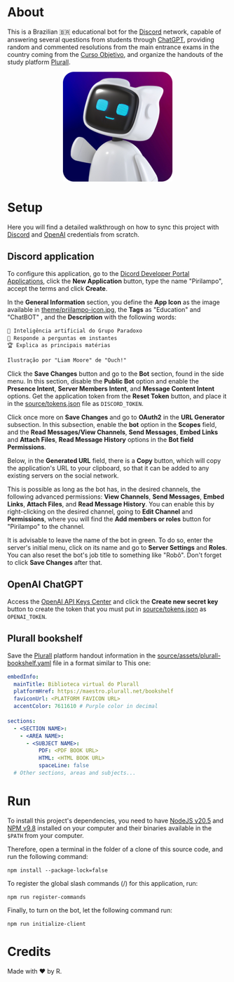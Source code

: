 # About

This is a Brazilian 🇧🇷 educational bot for the [Discord](https://discord.com) network, capable of answering several questions from students through [ChatGPT](https://chat.openai.com), providing random and commented resolutions from the main entrance exams in the country coming from the [Curso Objetivo](https://www.curso-objetivo.br), and organize the handouts of the study platform [Plurall](https://plurall.net).

<p align="center">
  <img src="./theme/pirilampo-icon-rounded.png" alt="Pirilampo bot image" width="250">
</p>

# Setup

Here you will find a detailed walkthrough on how to sync this project with [Discord](https://discord.com) and [OpenAI](https://openai.com) credentials from scratch.

## Discord application

To configure this application, go to the [Dicord Developer Portal Applications](https://discord.com/developers/applications), click the **New Application** button, type the name "Pirilampo", accept the terms and click **Create**.

In the **General Information** section, you define the **App Icon** as the image available in [theme/priilampo-icon.jpg](./theme/pirilampo-icon.jpg), the **Tags** as "Education" and "ChatBOT" , and the **Description** with the following words:

```txt
🧬 Inteligência artificial do Grupo Paradoxo
🚀 Responde a perguntas em instantes
🏆 Explica as principais matérias

Ilustração por "Liam Moore" de "Ouch!"
```

Click the **Save Changes** button and go to the **Bot** section, found in the side menu. In this section, disable the **Public Bot** option and enable the **Presence Intent**, **Server Members Intent**, and **Message Content Intent** options. Get the application token from the **Reset Token** button, and place it in the [source/tokens.json](./source/tokens.json) file as `DISCORD_TOKEN`.

Click once more on **Save Changes** and go to **OAuth2** in the **URL Generator** subsection. In this subsection, enable the **bot** option in the **Scopes** field, and the **Read Messages/View Channels**, **Send Messages**, **Embed Links** and **Attach Files**, **Read Message History** options in the **Bot field Permissions**.

Below, in the **Generated URL** field, there is a **Copy** button, which will copy the application's URL to your clipboard, so that it can be added to any existing servers on the social network.

This is possible as long as the bot has, in the desired channels, the following advanced permissions: **View Channels**, **Send Messages**, **Embed Links**, **Attach Files**, and **Read Message History**. You can enable this by right-clicking on the desired channel, going to **Edit Channel** and **Permissions**, where you will find the **Add members or roles** button for "Pirilampo" to the channel.

It is advisable to leave the name of the bot in green. To do so, enter the server's initial menu, click on its name and go to **Server Settings** and **Roles**. You can also reset the bot's job title to something like "Robô". Don't forget to click **Save Changes** after that.

## OpenAI ChatGPT

Access the [OpenAI API Keys Center](https://platform.openai.com/account/api-keys) and click the **Create new secret key** button to create the token that you must put in [source/tokens.json](./source/tokens.json) as `OPENAI_TOKEN`.

## Plurall bookshelf

Save the [Plurall](https://plurall.net) platform handout information in the [source/assets/plurall-bookshelf.yaml](./source/assets/plurall-bookshelf.yaml) file in a format similar to This one:

```yaml
embedInfo:
  mainTitle: Biblioteca virtual do Plurall
  platformHref: https://maestro.plurall.net/bookshelf
  faviconUrl: <PLATFORM FAVICON URL>
  accentColor: 7611610 # Purple color in decimal

sections:
  - <SECTION NAME>:
    - <AREA NAME>:
      - <SUBJECT NAME>:
          PDF: <PDF BOOK URL>
          HTML: <HTML BOOK URL>
          spaceLine: false
  # Other sections, areas and subjects...
```

# Run

To install this project's dependencies, you need to have [NodeJS v20.5](https://nodejs.org) and [NPM v9.8](https://www.npmjs.com) installed on your computer and their binaries available in the `$PATH` from your computer.

Therefore, open a terminal in the folder of a clone of this source code, and run the following command:

``` shell
npm install --package-lock=false
```

To register the global slash commands (/) for this application, run:

``` shell
npm run register-commands
```

Finally, to turn on the bot, let the following command run:

``` shell
npm run initialize-client
```

# Credits

Made with ❤️ by R.